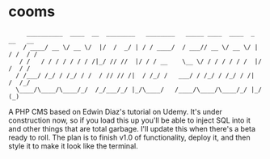 # cooms
```
     __________  ____  __  ________   ________   _____ ____  ____  _   __   __
    / ____/ __ \/ __ \/  |/  /  _/ | / / ____/  / ___// __ \/ __ \/ | / /  / /
   / /   / / / / / / / /|_/ // //  |/ / / __    \__ \/ / / / / / /  |/ /  / / 
  / /___/ /_/ / /_/ / /  / // // /|  / /_/ /   ___/ / /_/ / /_/ / /|  /  /_/  
  \____/\____/\____/_/  /_/___/_/ |_/\____/   /____/\____/\____/_/ |_/  (_)                                                                                 
```



A PHP CMS based on Edwin Diaz's tutorial on Udemy.  It's under construction now, so if you load this up you'll be able to inject SQL into it and other things that are total garbage.  I'll update this when there's a beta ready to roll.  The plan is to finish v1.0 of functionality, deploy it, and then style it to make it look like the terminal.  
